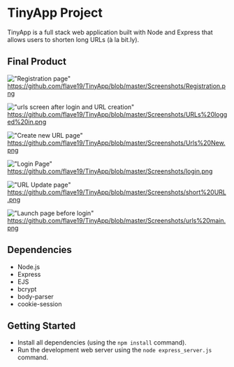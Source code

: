# TinyApp Project

TinyApp is a full stack web application built with Node and Express that allows users to shorten long URLs (à la bit.ly).

## Final Product

!["Registration page"](#)
https://github.com/flave19/TinyApp/blob/master/Screenshots/Registration.png 

!["urls screen after login and URL creation"](#)
https://github.com/flave19/TinyApp/blob/master/Screenshots/URLs%20logged%20in.png

!["Create new URL page"](#)
https://github.com/flave19/TinyApp/blob/master/Screenshots/Urls%20New.png

!["Login Page"](#)
https://github.com/flave19/TinyApp/blob/master/Screenshots/login.png

!["URL Update page"](#)
https://github.com/flave19/TinyApp/blob/master/Screenshots/short%20URL.png

!["Launch page before login"](#)
https://github.com/flave19/TinyApp/blob/master/Screenshots/urls%20main.png
## Dependencies

- Node.js
- Express
- EJS
- bcrypt
- body-parser
- cookie-session

## Getting Started

- Install all dependencies (using the `npm install` command).
- Run the development web server using the `node express_server.js` command.